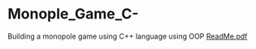 # Monople_Game_C-
Building a monopole game using C++ language using OOP
[ReadMe.pdf](https://github.com/MahmoudHaje/Monople_Game_C-/files/11574485/ReadMe.pdf)
